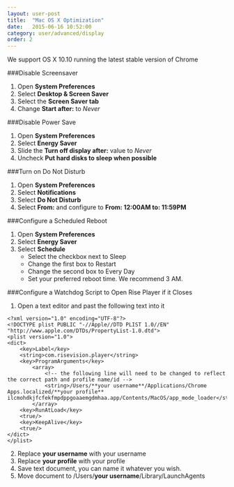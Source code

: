 ```yaml
---
layout: user-post
title:  "Mac OS X Optimization"
date:   2015-06-16 10:52:00
category: user/advanced/display
order: 2
---
```

We support OS X 10.10 running the latest stable version of Chrome

###Disable Screensaver
1. Open **System Preferences**
2. Select **Desktop & Screen Saver**
3. Select the **Screen Saver tab**
4. Change **Start after:** to *Never*

###Disable Power Save 
1. Open **System Preferences**
2. Select **Energy Saver**
3. Slide the **Turn off display after:** value to *Never*
4. Uncheck **Put hard disks to sleep when possible**

###Turn on Do Not Disturb
1. Open **System Preferences**
2. Select **Notifications**
3. Select **Do Not Disturb**
4. Select **From:** and configure to **From: 12:00AM to: 11:59PM**

###Configure a Scheduled Reboot
1. Open **System Preferences**
2. Select **Energy Saver**
3. Select **Schedule**
 	* Select the checkbox next to Sleep
	* Change the first box to Restart
	* Change the second box to Every Day
	* Set your preferred reboot time. We recommend 3 AM.

###Configure a Watchdog Script to Open Rise Player if it Closes
1. Open a text editor and past the following text into it
```
<?xml version="1.0" encoding="UTF-8"?>
<!DOCTYPE plist PUBLIC "-//Apple//DTD PLIST 1.0//EN" "http://www.apple.com/DTDs/PropertyList-1.0.dtd">
<plist version="1.0">
<dict>
    <key>Label</key>
    <string>com.risevision.player</string>
    <key>ProgramArguments</key>
        <array>
            <!-- the following line will need to be changed to reflect the correct path and profile name/id -->
            <string>/Users/**your username**/Applications/Chrome Apps.localized/**your profile** ilcmohdkjfcfekfmpdppgoaaemgdmhaa.app/Contents/MacOS/app_mode_loader</string>
        </array>
    <key>RunAtLoad</key>
    <true/>
    <key>KeepAlive</key>
    <true/>
</dict>
</plist>
```
2. Replace **your username** with your username
3. Replace **your profile** with your profile
4. Save text document, you can name it whatever you wish.
5. Move document to /Users/**your username**/Library/LaunchAgents
